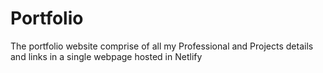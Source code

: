 # Portfolio
The portfolio website comprise of all my Professional and Projects details and links in a single webpage hosted in Netlify 

